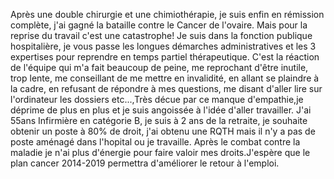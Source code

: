 Après une double chirurgie et une chimiothérapie, je suis enfin en rémission complète, j'ai gagné la bataille contre le Cancer de l'ovaire.
Mais pour la reprise du travail c'est une catastrophe!
Je suis dans la fonction publique hospitalière, je vous passe les longues démarches administratives et les 3 expertises pour reprendre en temps partiel thérapeutique. C'est la réaction de l'équipe qui m'a fait beaucoup de peine, me reprochant d'être inutile, trop lente, me conseillant de me mettre en invalidité, en allant se plaindre à la cadre, en refusant de répondre à mes questions, me disant d'aller lire sur l'ordinateur les dossiers etc...,Très décue par ce manque d'empathie,je déprime de plus en plus et je suis angoissée à l'idée d'aller travailler.
J'ai 55ans Infirmière en catégorie B, je suis à 2 ans de la retraite, je souhaite obtenir un poste à 80% de droit, j'ai obtenu une RQTH mais il n'y a pas de poste aménagé dans l'hopital ou je travaille.
Après le combat contre la maladie je n'ai plus d'énergie pour faire valoir mes droits.J'espère que le plan cancer 2014-2019 permettra d'améliorer le retour à l'emploi.